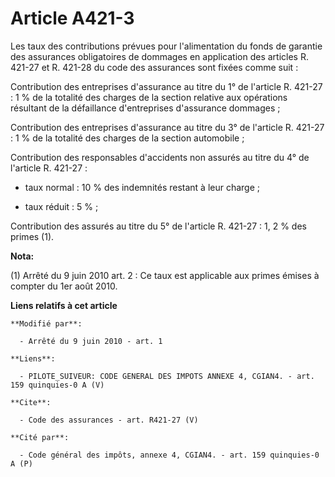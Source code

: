 # Article A421-3

Les taux des contributions prévues pour l'alimentation du fonds de garantie des assurances obligatoires de dommages en
application des articles R. 421-27 et R. 421-28 du code des assurances sont fixées comme suit : 

Contribution des entreprises d'assurance au titre du 1° de l'article R. 421-27 : 1 % de la totalité des charges de la section
relative aux opérations résultant de la défaillance d'entreprises d'assurance dommages ; 

Contribution des entreprises d'assurance au titre du 3° de l'article R. 421-27 : 1 % de la totalité des charges de la section
automobile ; 

Contribution des responsables d'accidents non assurés au titre du 4° de l'article R. 421-27 :

- taux normal : 10 % des indemnités restant à leur charge ;

- taux réduit : 5 % ; 

Contribution des assurés au titre du 5° de l'article R. 421-27 : 1, 2 % des primes (1).

**Nota:**

(1) Arrêté du 9 juin 2010 art. 2 : Ce taux est applicable aux primes émises à compter du 1er août 2010.

**Liens relatifs à cet article**

	**Modifié par**:

	  - Arrêté du 9 juin 2010 - art. 1

	**Liens**:

	  - PILOTE_SUIVEUR: CODE GENERAL DES IMPOTS ANNEXE 4, CGIAN4. - art. 159 quinquies-0 A (V)

	**Cite**:

	  - Code des assurances - art. R421-27 (V)

	**Cité par**:

	  - Code général des impôts, annexe 4, CGIAN4. - art. 159 quinquies-0 A (P)
